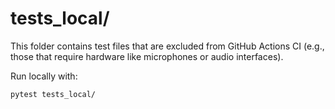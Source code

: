 # tests_local/

This folder contains test files that are excluded from GitHub Actions CI
(e.g., those that require hardware like microphones or audio interfaces).

Run locally with:

    pytest tests_local/